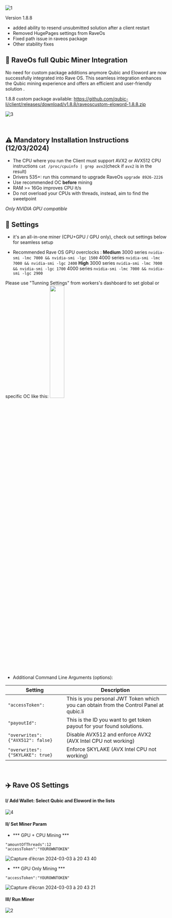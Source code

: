 ![1](https://github.com/EloWord/raveos/assets/155255722/2d6863b9-edaf-4700-9c19-decb92dfe480)


Version 1.8.8

- added ability to resend unsubmitted solution after a client restart
- Removed HugePages settings from RaveOs
- Fixed path issue in raveos package
- Other stability fixes


## 🚀 RaveOs full Qubic Miner Integration

No need for custom package additions anymore
Qubic and Eloword are now successfully integrated into Rave OS. This seamless integration enhances the Qubic mining experience and offers an efficient and user-friendly solution .

1.8.8 custom package available: https://github.com/qubic-li/client/releases/download/v1.8.8/raveoscustom-eloword-1.8.8.zip


![3](https://github.com/EloWord/raveos/assets/155255722/d72ecac5-d158-4d03-9609-157d235a6503)



<br>


## :warning: Mandatory Installation Instructions (12/03/2024)
- The CPU where you run the Client must support AVX2 or AVX512 CPU instructions
`cat /proc/cpuinfo | grep avx2`(check if `avx2` is in the result)
- Drivers 535+: run this command to upgrade RaveOs ```upgrade 8926-2226```
- Use recommended OC **before** mining
- RAM >= 16Go improves CPU it/s
- Do not overload your CPUs with threads, instead, aim to find the sweetpoint

*Only NVIDIA GPU compatible*
<br>

## :wrench: Settings

- it's an all-in-one miner (CPU+GPU / GPU only), check out settings below for seamless setup

- Recommended Rave OS GPU overclocks :
**Medium**
3000 series ```nvidia-smi -lmc 7000 && nvidia-smi -lgc 1500```
4000 series ```nvidia-smi -lmc 7000 && nvidia-smi -lgc 2400```
**High**
3000 series ```nvidia-smi -lmc 7000 && nvidia-smi -lgc 1700```
4000 series ```nvidia-smi -lmc 7000 && nvidia-smi -lgc 2900```

Please use "Tunning Settings" from workers's dashboard to set global or specific OC like this:
<img src="https://github.com/EloWord/raveos/assets/155255722/5ac7b358-02c0-43fe-9531-3e8fe768bc3b" width="30%">


<br>

- Additional Command Line Arguments (options):

| Setting | Description |
| ---- | --------- |
| ```"accessToken":``` | This is you personal JWT Token which you can obtain from the Control Panel at qubic.li |
| ```"payoutId":``` |  This is the ID you want to get token payout for your found solutions. |
|  ```"overwrites": {"AVX512": false}``` |  Disable AVX512 and enforce AVX2 (AVX Intel CPU not working) |
| ```"overwrites": {"SKYLAKE": true}```  |  Enforce SKYLAKE (AVX Intel CPU not working)  |
<br>

## ✈️ Rave OS Settings


#### I/ Add Wallet: Select Qubic and Eloword in the lists

![4](https://github.com/EloWord/raveos/assets/155255722/4c486184-e546-4491-9b26-4b0f352745be)


#### II/ Set Miner Param
- *** GPU + CPU Mining ***

```
"amountOfThreads":12
"accessToken":"YOUROWNTOKEN"
```
![Capture d’écran 2024-03-03 à 20 43 40](https://github.com/EloWord/raveos/assets/155255722/deab08e2-58ef-43da-b71b-42093e3da154) 

- *** GPU Only Mining ***

```
"accessToken":"YOUROWNTOKEN"
```
![Capture d’écran 2024-03-03 à 20 43 21](https://github.com/EloWord/raveos/assets/155255722/7a60c27d-a750-4417-b2e0-91d12dcb1a42)

#### III/ Run Miner

![2](https://github.com/EloWord/raveos/assets/155255722/c702c5e3-dca3-4805-8bc8-a6cdfd5574f5)
